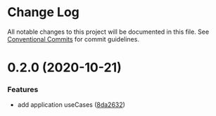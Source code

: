 # Change Log

All notable changes to this project will be documented in this file.
See [Conventional Commits](https://conventionalcommits.org) for commit guidelines.

# 0.2.0 (2020-10-21)


### Features

* add application useCases ([8da2632](https://github.com/RuanJoppert/pontential-crud/commit/8da26323933838b0e814d2c7fd43f724553ab803))
